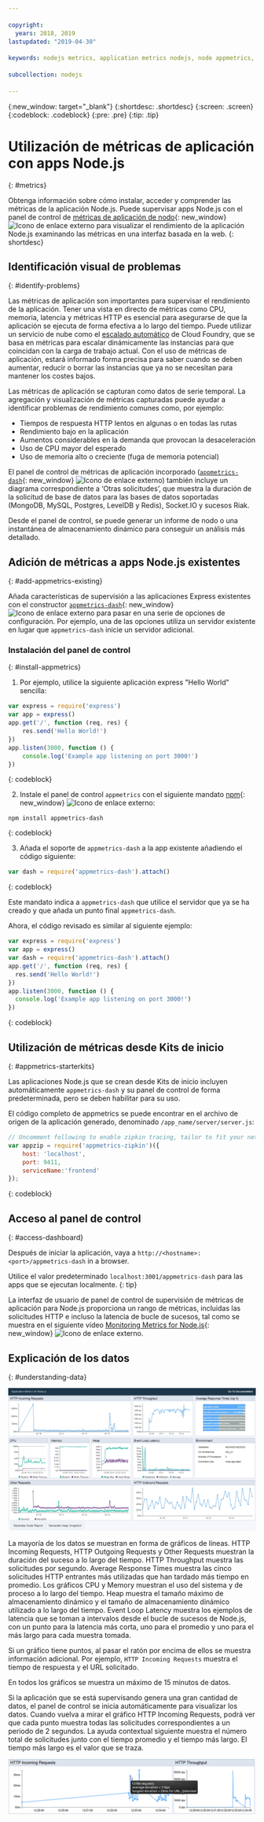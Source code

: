 ```yaml
---

copyright:
  years: 2018, 2019
lastupdated: "2019-04-30"

keywords: nodejs metrics, application metrics nodejs, node appmetrics, nodejs autoscaling, nodejs dash, appmetrics-dashs nodejs

subcollection: nodejs

---
```


{:new_window: target="_blank"}
{:shortdesc: .shortdesc}
{:screen: .screen}
{:codeblock: .codeblock}
{:pre: .pre}
{:tip: .tip}

# Utilización de métricas de aplicación con apps Node.js
{: #metrics}

Obtenga información sobre cómo instalar, acceder y comprender las métricas de la aplicación Node.js. Puede supervisar apps Node.js con el panel de control de [métricas de aplicación de nodo](https://developer.ibm.com/open/projects/node-application-metrics/){: new_window} ![Icono de enlace externo](../icons/launch-glyph.svg "Icono de enlace externo") para visualizar el rendimiento de la aplicación Node.js examinando las métricas en una interfaz basada en la web.
{: shortdesc}

## Identificación visual de problemas
{: #identify-problems}

Las métricas de aplicación son importantes para supervisar el rendimiento de la aplicación. Tener una vista en directo de métricas como CPU, memoria, latencia y métricas HTTP es esencial para asegurarse de que la aplicación se ejecuta de forma efectiva a lo largo del tiempo. Puede utilizar un servicio de nube como el [escalado automático](/docs/services/Auto-Scaling?topic=Auto-Scaling-get-started) de Cloud Foundry, que se basa en métricas para escalar dinámicamente las instancias para que coincidan con la carga de trabajo actual. Con el uso de métricas de aplicación, estará informado forma precisa para saber cuando se deben aumentar, reducir o borrar las instancias que ya no se necesitan para mantener los costes bajos.

Las métricas de aplicación se capturan como datos de serie temporal. La agregación y visualización de métricas capturadas puede ayudar a identificar problemas de rendimiento comunes como, por ejemplo:

* Tiempos de respuesta HTTP lentos en algunas o en todas las rutas
* Rendimiento bajo en la aplicación
* Aumentos considerables en la demanda que provocan la desaceleración
* Uso de CPU mayor del esperado
* Uso de memoria alto o creciente (fuga de memoria potencial)

El panel de control de métricas de aplicación incorporado ([`appmetrics-dash`](https://github.com/RuntimeTools/appmetrics-dash){: new_window} ![Icono de enlace externo](../icons/launch-glyph.svg "Icono de enlace externo")) también incluye un diagrama correspondiente a ‘Otras solicitudes’, que muestra la duración de la solicitud de base de datos para las bases de datos soportadas (MongoDB, MySQL, Postgres, LevelDB y Redis), Socket.IO y sucesos Riak.

Desde el panel de control, se puede generar un informe de nodo o una instantánea de almacenamiento dinámico para conseguir un análisis más detallado.

## Adición de métricas a apps Node.js existentes
{: #add-appmetrics-existing}

Añada características de supervisión a las aplicaciones Express existentes con el constructor [`appmetrics-dash`](https://github.com/RuntimeTools/appmetrics-dash){: new_window} ![Icono de enlace externo](../icons/launch-glyph.svg "Icono de enlace externo") para pasar en una serie de opciones de configuración. Por ejemplo, una de las opciones utiliza un servidor existente en lugar que `appmetrics-dash` inicie un servidor adicional.

### Instalación del panel de control
{: #install-appmetrics}

1. Por ejemplo, utilice la siguiente aplicación express "Hello World" sencilla:
  ```js
  var express = require('express')
  var app = express()
  app.get('/', function (req, res) {
      res.send('Hello World!')
  })
  app.listen(3000, function () {
      console.log('Example app listening on port 3000!')
  })
  ```
  {: codeblock}

2. Instale el panel de control `appmetrics` con el siguiente mandato [npm](https://nodejs.org/){: new_window} ![Icono de enlace externo](../icons/launch-glyph.svg "Icono de enlace externo"):
  ```
  npm install appmetrics-dash
  ```
  {: codeblock}

3. Añada el soporte de `appmetrics-dash` a la app existente añadiendo el código siguiente:
  ```js
  var dash = require('appmetrics-dash').attach()
  ```
  {: codeblock}

  Este mandato indica a `appmetrics-dash` que utilice el servidor que ya se ha creado y que añada un punto final `appmetrics-dash`.

  Ahora, el código revisado es similar al siguiente ejemplo:
  ```js
  var express = require('express')
  var app = express()
  var dash = require('appmetrics-dash').attach()
  app.get('/', function (req, res) {
    res.send('Hello World!')
  })
  app.listen(3000, function () {
    console.log('Example app listening on port 3000!')
  })
  ```
  {: codeblock}

## Utilización de métricas desde Kits de inicio
{: #appmetrics-starterkits}

Las aplicaciones Node.js que se crean desde Kits de inicio incluyen automáticamente `appmetrics-dash` y su panel de control de forma predeterminada, pero se deben habilitar para su uso.

El código completo de appmetrics se puede encontrar en el archivo de origen de la aplicación generado, denominado `/app_name/server/server.js`:
```js
// Uncomment following to enable zipkin tracing, tailor to fit your network configuration:
var appzip = require('appmetrics-zipkin')({
    host: 'localhost',
    port: 9411,
    serviceName:'frontend'
});
```
{: codeblock}

## Acceso al panel de control
{: #access-dashboard}

Después de iniciar la aplicación, vaya a `http://<hostname>:<port>/appmetrics-dash` in a browser.

Utilice el valor predeterminado `localhost:3001/appmetrics-dash` para las apps que se ejecutan localmente.
{: tip}

La interfaz de usuario de panel de control de supervisión de métricas de aplicación para Node.js proporciona un rango de métricas, incluidas las solicitudes HTTP e incluso la latencia de bucle de sucesos, tal como se muestra en el siguiente vídeo [Monitoring Metrics for Node.js](https://www.youtube.com/watch?v=7hV8gKlMYLs&feature=youtu.be){: new_window} ![Icono de enlace externo](../icons/launch-glyph.svg "Icono de enlace externo").

## Explicación de los datos
{: #understanding-data}

![Panel de control de appmetrics](images/appmetricsdash-1.png)

La mayoría de los datos se muestran en forma de gráficos de líneas. HTTP Incoming Requests, HTTP Outgoing Requests y Other Requests muestran la duración del suceso a lo largo del tiempo. HTTP Throughput muestra las solicitudes por segundo. Average Response Times muestra las cinco solicitudes HTTP entrantes más utilizadas que han tardado más tiempo en promedio. Los gráficos CPU y Memory muestran el uso del sistema y de proceso a lo largo del tiempo. Heap muestra el tamaño máximo de almacenamiento dinámico y el tamaño de almacenamiento dinámico utilizado a lo largo del tiempo. Event Loop Latency muestra los ejemplos de latencia que se toman a intervalos desde el bucle de sucesos de Node.js, con un punto para la latencia más corta, uno para el promedio y uno para el más largo para cada muestra tomada.

Si un gráfico tiene puntos, al pasar el ratón por encima de ellos se muestra información adicional. Por ejemplo, `HTTP Incoming Requests` muestra el tiempo de respuesta y el URL solicitado.

En todos los gráficos se muestra un máximo de 15 minutos de datos.

Si la aplicación que se está supervisando genera una gran cantidad de datos, el panel de control se inicia automáticamente para visualizar los datos. Cuando vuelva a mirar el gráfico HTTP Incoming Requests, podrá ver que cada punto muestra todas las solicitudes correspondientes a un periodo de 2 segundos. La ayuda contextual siguiente muestra el número total de solicitudes junto con el tiempo promedio y el tiempo más largo. El tiempo más largo es el valor que se traza.

![Mostrar ayuda contextual](images/tooltip-1.png)




